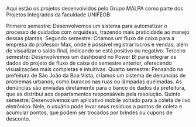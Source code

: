 Aqui estão os projetos desenvolvidos pelo Grupo MALPA como parte dos Projetos Integrados da faculdade UNIFEOB:

Primeiro semestre: Desenvolvemos um sistema para automatizar o processo de cuidados com orquídeas, trazendo mais praticidade ao manejo dessas plantas.
Segundo semestre: Criamos um fluxo de caixa para a empresa do professor Max, onde é possível registrar lucros e vendas, além de visualizar o saldo final, indicando se está positivo ou negativo.
Terceiro semestre: Desenvolvemos um dashboard no Power BI para integrar os dados do projeto de fluxo de caixa do semestre anterior, oferecendo visualizações mais completas e intuitivas.
Quarto semestre: Pensando na prefeitura de São João da Boa Vista, criamos um sistema de denúncias de problemas urbanos, como buracos nas ruas ou lâmpadas queimadas. As denúncias são enviadas diretamente para o banco de dados da prefeitura, que as distribui aos departamentos responsáveis pela resolução.
Quinto semestre: Desenvolvemos um aplicativo mobile voltado para a coleta de lixo eletrônico. Nele, o usuário pode levar seus resíduos a pontos de coleta e acumular pontos, que podem ser trocados por brindes ou cupons de desconto.
